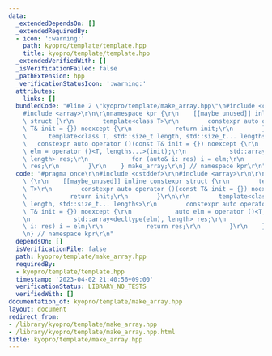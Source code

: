 ```yaml
---
data:
  _extendedDependsOn: []
  _extendedRequiredBy:
  - icon: ':warning:'
    path: kyopro/template/template.hpp
    title: kyopro/template/template.hpp
  _extendedVerifiedWith: []
  _isVerificationFailed: false
  _pathExtension: hpp
  _verificationStatusIcon: ':warning:'
  attributes:
    links: []
  bundledCode: "#line 2 \"kyopro/template/make_array.hpp\"\n#include <cstddef>\r\n\
    #include <array>\r\n\r\nnamespace kpr {\r\n    [[maybe_unused]] inline constexpr\
    \ struct {\r\n        template<class T>\r\n        constexpr auto operator ()(const\
    \ T& init = {}) noexcept {\r\n            return init;\r\n        }\r\n\r\n  \
    \      template<class T, std::size_t length, std::size_t... lengths>\r\n     \
    \   constexpr auto operator ()(const T& init = {}) noexcept {\r\n            auto\
    \ elm = operator ()<T, lengths...>(init);\r\n            std::array<decltype(elm),\
    \ length> res;\r\n            for (auto& i: res) i = elm;\r\n            return\
    \ res;\r\n        }\r\n    } make_array;\r\n} // namespace kpr\r\n"
  code: "#pragma once\r\n#include <cstddef>\r\n#include <array>\r\n\r\nnamespace kpr\
    \ {\r\n    [[maybe_unused]] inline constexpr struct {\r\n        template<class\
    \ T>\r\n        constexpr auto operator ()(const T& init = {}) noexcept {\r\n\
    \            return init;\r\n        }\r\n\r\n        template<class T, std::size_t\
    \ length, std::size_t... lengths>\r\n        constexpr auto operator ()(const\
    \ T& init = {}) noexcept {\r\n            auto elm = operator ()<T, lengths...>(init);\r\
    \n            std::array<decltype(elm), length> res;\r\n            for (auto&\
    \ i: res) i = elm;\r\n            return res;\r\n        }\r\n    } make_array;\r\
    \n} // namespace kpr\r\n"
  dependsOn: []
  isVerificationFile: false
  path: kyopro/template/make_array.hpp
  requiredBy:
  - kyopro/template/template.hpp
  timestamp: '2023-04-02 21:40:56+09:00'
  verificationStatus: LIBRARY_NO_TESTS
  verifiedWith: []
documentation_of: kyopro/template/make_array.hpp
layout: document
redirect_from:
- /library/kyopro/template/make_array.hpp
- /library/kyopro/template/make_array.hpp.html
title: kyopro/template/make_array.hpp
---
```


